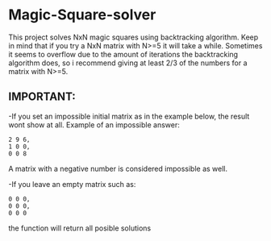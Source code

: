 # Magic-Square-solver
This project solves NxN magic squares using backtracking algorithm.
Keep in mind that if you try a NxN matrix with N>=5 it will take a while. Sometimes it seems to overflow due to the amount of iterations the backtracking algorithm does, so i recommend giving at least 2/3 of the numbers for a matrix with N>=5.


## IMPORTANT:
-If you set an impossible initial matrix as in the example below, the result wont show at all.
Example of an impossible answer:

```
2 9 6,
1 0 0,
0 0 8
```
A matrix with a negative number is considered impossible as well.
 
-If you leave an empty matrix such as: 
```
0 0 0,
0 0 0,
0 0 0
```
the function will return all posible solutions


